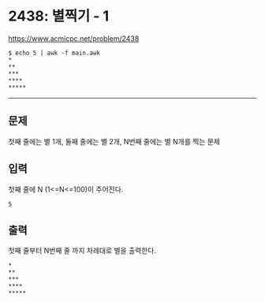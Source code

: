 # 2438: 별찍기 - 1

https://www.acmicpc.net/problem/2438

```
$ echo 5 | awk -f main.awk
*
**
***
****
*****
```

---

## 문제

첫째 줄에는 별 1개, 둘째 줄에는 별 2개, N번째 줄에는 별 N개를 찍는 문제

## 입력

첫째 줄에 N (1<=N<=100)이 주어진다.

```
5
```

## 출력

첫째 줄부터 N번째 줄 까지 차례대로 별을 출력한다.

```
*
**
***
****
*****
```
